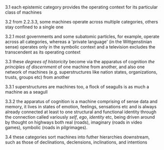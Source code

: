 
3.1 each epistemic category provides the operating context for its particular class of machines


3.2 from 2.2.3.3, some machines operate across multiple categories, others stay confined to a single one 

3.2.1 most governments and some subatomic particles, for example, operate across all categories, whereas a 'private language' (in the Wittgenstinian sense) operates only in the symbolic context and a television excludes the transcendent as its operating context 

3.3 these _degrees of historicity_ become via the apparatus of cognition _the principles of discernment_ of one machine from another, and also one network of machines (e.g. superstructures like nation states, organizations, trusts, groups etc) from another

3.3.1 superstructures are machines too, a flock of seagulls is as much a machine as a seagull 

3.3.2 the apparatus of cognition is a machine comprising of sense data and memory, it lives in states of emotion, feelings, sensations etc and is always already connected at least to one structural and functional identity through the connection called variously _self_, _ego_, _identity_ etc, being driven around by thought on highways both real (roads), imaginary (roads in video games), symbolic (roads in pilgrimages).


3.4 these categories sort machines into futher hierarchies downstream, such as those of declinations, declensions, inclinations, and intentions 

